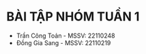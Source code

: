 # BÀI TẬP NHÓM TUẦN 1

<!-- CREATE TABLE -->

- Trần Công Toản - MSSV: 22110248
- Đồng Gia Sang - MSSV: 22110219
